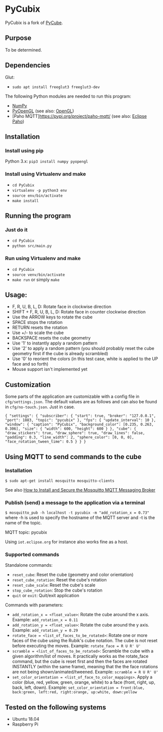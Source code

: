 # PyCubix

PyCubix is a fork of [PyCube](https://github.com/mtking2/PyCube).

## Purpose

To be determined.

## Dependencies

Glut:
- `sudo apt install freeglut3 freeglut3-dev`

The following Python modules are needed to run this program:
- [NumPy](http://www.numpy.org/)
- [PyOpenGL](pyopengl.sourceforge.net/) (see also: [OpenGL](https://www.opengl.org/))
- [Paho MQTT]https://pypi.org/project/paho-mqtt/ (see also: [Eclipse Paho](https://www.eclipse.org/paho/))

## Installation

### Install using pip

Python 3.x: `pip3 install numpy pyopengl`

### Install using Virtualenv and make

- `cd PyCubix`
- `virtualenv -p python3 env`
- `source env/bin/activate`
- `make install`

## Running the program

### Just do it

- `cd PyCubix`
- `python src/main.py`

### Run using Virtualenv and make

- `cd PyCubix`
- `source venv/bin/activate`
- `make run` or simply `make`

## Usage:

- F, R, U, B, L, D: Rotate face in clockwise direction
- SHIFT + F, R, U, B, L, D: Rotate face in counter clockwise direction
- Use the ARROW keys to rotate the cube
- SPACE stops the rotation
- RETURN resets the rotation
- Use +/- to scale the cube
- BACKSPACE resets the cube geometry
- Use '1' to instantly apply a random pattern
- Use '2' to apply a random pattern (you should probably reset the cube geometry first if the cube is already scrambled)
- Use '0' to reorient the colors (in this test case, white is applied to the UP face and so forth)
- Mouse support isn't implemented yet

## Customization

Some parts of the application are customizable with a config file in `cfg/settings.json`. The default values are as follows and can also be found in `cfg/no-touch.json`. Just in case.

`{
    "settings": {
        "subscriber": {
            "start": true,
            "broker": "127.0.0.1",
            "port": 1883,
            "topic": "pycubix"
        },
        "fps": {
            "update_interval": 10
        },
        "window": {
            "caption": "PyCubix",
            "background_color": [0.235, 0.263, 0.306],
            "size": {
                "width": 600,
                "height": 600
            }
        },
        "cube": {
            "draw_stickers": true,
            "draw_sphere": true,
            "draw_lines": false,
            "padding": 0.3,
            "line_width": 2,
            "sphere_color": [0, 0, 0],
            "face_rotation_tween_time": 0.5
        }
    }
}`

## Using MQTT to send commands to the cube

### Installation

`$ sudo apt-get install mosquitto mosquitto-clients`

See also [How to Install and Secure the Mosquitto MQTT Messaging Broker](https://www.digitalocean.com/community/tutorials/how-to-install-and-secure-the-mosquitto-mqtt-messaging-broker-on-ubuntu-16-04)

### Publish (send) a message to the application via a terminal

`$ mosquitto_pub -h localhost -t pycubix -m "add_rotation_x = 0.73"`
where -h is used to specify the hostname of the MQTT server and -t is the name of the topic.

MQTT topic: pycubix

Using `iot.eclipse.org` for instance also works fine as a host.

### Supported commands

Standalone commands:
- `reset_cube`: Reset the cube (geometry and color orientation)
- `reset_cube_rotation`: Reset the cube's rotation
- `reset_cube_scale`: Reset the cube's scale
- `stop_cube_rotation`: Stop the cube's rotation
- `quit` or `exit`: Quit/exit application

Commands with parameters:
- `add_rotation_x = <float_value>`: Rotate the cube around the x axis. Example: `add_rotation_x = 0.11`
- `add_rotation_y = <float_value>`: Rotate the cube around the y axis. Example: `add_rotation_y = 0.29`
- `rotate_face = <list_of_faces_to_be_rotated>`: Rotate one or more faces of the cube using the Rubik's cube notation. The cube is not reset before executing the moves. Example: `rotate_face = R U R' U'`
- `scramble = <list_of_faces_to_be_rotated>`: Scramble the cube with a given algorithm/list of moves. It practically works as the rotate_face command, but the cube is reset first and then the faces are rotated INSTANTLY (within the same frame), meaning that the the face rotations are not being shown/animated/tweened. Example: `scramble = R U R' U'`
- `set_color_orientation = <list_of_face_to_color_mappings>`. Apply a color (blue, red, yellow, green, orange, white) to a face (front, right, up, back, left, down). Example: `set_color_orientation = front:blue, back:green, left:red, right:orange, up:white, down:yellow`

## Tested on the following systems
- Ubuntu 18.04
- Raspberry Pi
